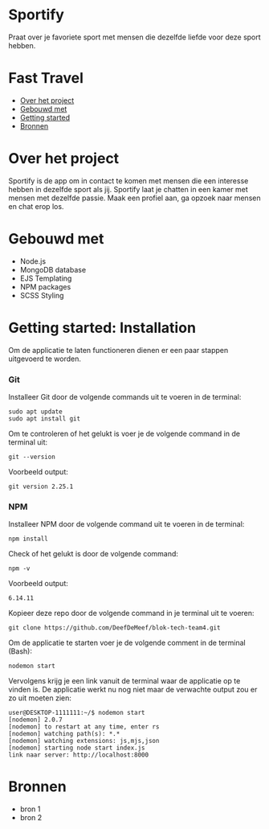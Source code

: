 # Sportify
Praat over je favoriete sport met mensen die dezelfde liefde voor deze sport hebben.

# Fast Travel
- [Over het project](https://github.com/DeefDeMeef/blok-tech-team4#over-het-project)
- [Gebouwd met](https://github.com/DeefDeMeef/blok-tech-team4#gebouwd-met)
- [Getting started](]https://github.com/DeefDeMeef/blok-tech-team4#getting-started-installation)
- [Bronnen](https://github.com/DeefDeMeef/blok-tech-team4#bronnen)

# Over het project
Sportify is de app om in contact te komen met mensen die een interesse hebben in dezelfde sport als jij. Sportify laat je chatten in een kamer met mensen met dezelfde passie. Maak een profiel aan, ga opzoek naar mensen en chat erop los.

# Gebouwd met
- Node.js
- MongoDB database
- EJS Templating
- NPM packages
- SCSS Styling

# Getting started: Installation
Om de applicatie te laten functioneren dienen er een paar stappen uitgevoerd te worden.

### Git
Installeer Git door de volgende commands uit te voeren in de terminal: 
```
sudo apt update
sudo apt install git
```
Om te controleren of het gelukt is voer je de volgende command in de terminal uit: 
```
git --version
```
Voorbeeld output: 
```
git version 2.25.1
```

### NPM
Installeer NPM door de volgende command uit te voeren in de terminal: 
```
npm install
``` 
Check of het gelukt is door de volgende command: 
```
npm -v
```
Voorbeeld output: 
```
6.14.11 
```

Kopieer deze repo door de volgende command in je terminal uit te voeren: 
```
git clone https://github.com/DeefDeMeef/blok-tech-team4.git
```

Om de applicatie te starten voer je de volgende comment in de terminal (Bash): 
```
nodemon start
```
Vervolgens krijg je een link vanuit de terminal waar de applicatie op te vinden is.
De applicatie werkt nu nog niet maar de verwachte output zou er zo uit moeten zien: 
```
user@DESKTOP-1111111:~/$ nodemon start
[nodemon] 2.0.7
[nodemon] to restart at any time, enter rs
[nodemon] watching path(s): *.*
[nodemon] watching extensions: js,mjs,json
[nodemon] starting node start index.js
link naar server: http://localhost:8000
```

# Bronnen
- bron 1
- bron 2
